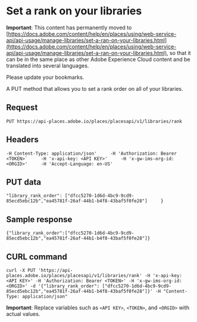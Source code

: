 # Set a rank on your libraries

**Important**: This content has permanently moved to [https://docs.adobe.com/content/help/en/places/using/web-service-api/api-usage/manage-libraries/set-a-ran-on-your-libraries.html](https://docs.adobe.com/content/help/en/places/using/web-service-api/api-usage/manage-libraries/set-a-ran-on-your-libraries.html), so that it can be in the same place as other Adobe Experience Cloud content and be translated into several languages.

Please update your bookmarks.

A PUT method that allows you to set a rank order on all of your libraries.

## Request

`PUT https://api-places.adobe.io/places/placesapi/v1/libraries/rank`

## Headers

``-H Content-Type: application/json'    
-H 'Authorization: Bearer <TOKEN>`    
-H 'x-api-key: <API KEY>'    
-H 'x-gw-ims-org-id: <ORGID>'    
-H 'Accept-Language: en-US'``

## PUT data

`"library_rank_order": ["dfcc5270-1d6d-4bc9-9cd9-85ecd5ebc12b","ea45781f-26af-44b1-b4f8-43baf5f0fe28"]    
}`

## Sample response

`{"library_rank_order":["dfcc5270-1d6d-4bc9-9cd9-85ecd5ebc12b","ea45781f-26af-44b1-b4f8-43baf5f0fe28"]}`

## CURL command

`curl -X PUT 'https://api-places.adobe.io/places/placesapi/v1/libraries/rank' -H 'x-api-key: <API KEY>' -H 'Authorization: Bearer <TOKEN>' -H 'x-gw-ims-org-id: <ORGID>' -d '{"library_rank_order": ["dfcc5270-1d6d-4bc9-9cd9-85ecd5ebc12b","ea45781f-26af-44b1-b4f8-43baf5f0fe28"]}' -H "Content-Type: application/json"`

**Important**: Replace variables such as `<API KEY>`, `<TOKEN>`, and `<ORGID>` with actual values.

